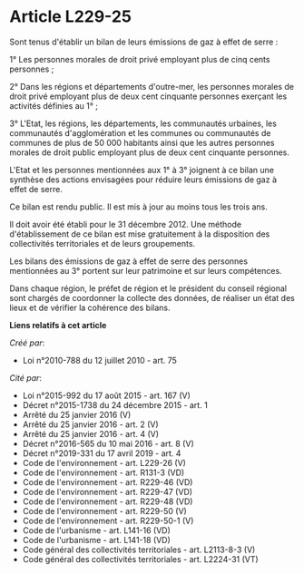 # Article L229-25

Sont tenus d'établir un bilan de leurs émissions de gaz à effet de serre : 

1° Les personnes morales de droit privé employant plus de cinq cents personnes ; 

2° Dans les régions et départements d'outre-mer, les personnes morales de droit privé employant plus de deux cent cinquante
personnes exerçant les activités définies au 1° ; 

3° L'Etat, les régions, les départements, les communautés urbaines, les communautés d'agglomération et les communes ou
communautés de communes de plus de 50 000 habitants ainsi que les autres personnes morales de droit public employant plus de
deux cent cinquante personnes. 

L'Etat et les personnes mentionnées aux 1° à 3° joignent à ce bilan une synthèse des actions envisagées pour réduire leurs
émissions de gaz à effet de serre. 

Ce bilan est rendu public. Il est mis à jour au moins tous les trois ans. 

Il doit avoir été établi pour le 31 décembre 2012. Une méthode d'établissement de ce bilan est mise gratuitement à la
disposition des collectivités territoriales et de leurs groupements. 

Les bilans des émissions de gaz à effet de serre des personnes mentionnées au 3° portent sur leur patrimoine et sur leurs
compétences. 

Dans chaque région, le préfet de région et le président du conseil régional sont chargés de coordonner la collecte des
données, de réaliser un état des lieux et de vérifier la cohérence des bilans.

**Liens relatifs à cet article**

_Créé par_:

  - Loi n°2010-788 du 12 juillet 2010 - art. 75

_Cité par_:

  - Loi n°2015-992 du 17 août 2015 - art. 167 (V)
  - Décret n°2015-1738 du 24 décembre 2015 - art. 1
  - Arrêté du 25 janvier 2016 (V)
  - Arrêté du 25 janvier 2016 - art. 2 (V)
  - Arrêté du 25 janvier 2016 - art. 4 (V)
  - Décret n°2016-565 du 10 mai 2016 - art. 8 (V)
  - Décret n°2019-331 du 17 avril 2019 - art. 4
  - Code de l'environnement - art. L229-26 (V)
  - Code de l'environnement - art. R131-3 (VD)
  - Code de l'environnement - art. R229-46 (VD)
  - Code de l'environnement - art. R229-47 (VD)
  - Code de l'environnement - art. R229-48 (VD)
  - Code de l'environnement - art. R229-50 (V)
  - Code de l'environnement - art. R229-50-1 (V)
  - Code de l'urbanisme - art. L141-16 (VD)
  - Code de l'urbanisme - art. L141-18 (VD)
  - Code général des collectivités territoriales - art. L2113-8-3 (V)
  - Code général des collectivités territoriales - art. L2224-31 (VT)
